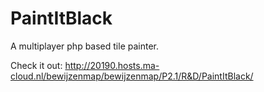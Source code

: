 # PaintItBlack
A multiplayer php based tile painter.

Check it out: http://20190.hosts.ma-cloud.nl/bewijzenmap/bewijzenmap/P2.1/R&D/PaintItBlack/
